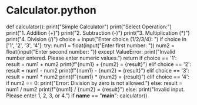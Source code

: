 # Calculator.python
def calculator():
    print("Simple Calculator")
    print("Select Operation:")
    print("1. Addition (+)")
    print("2. Subtraction (-)")
    print("3. Multiplication (*)")
    print("4. Division (/)")
    choice = input("Enter choice (1/2/3/4): ")
    if choice in ['1', '2', '3', '4']:
        try:
            num1 = float(input("Enter first number: "))
            num2 = float(input("Enter second number: "))
        except ValueError:
            print("Invalid number entered. Please enter numeric values.")
            return
        if choice == '1':
            result = num1 + num2
            print(f"{num1} + {num2} = {result}")
        elif choice == '2':
            result = num1 - num2
            print(f"{num1} - {num2} = {result}")
        elif choice == '3':
            result = num1 * num2
            print(f"{num1} * {num2} = {result}")
        elif choice == '4':
            if num2 == 0:
                print("Error: Division by zero is not allowed.")
            else:
                result = num1 / num2
                print(f"{num1} / {num2} = {result}")
    else:
        print("Invalid input. Please enter 1, 2, 3, or 4.")
if __name__ == "__main__":
    calculator()
